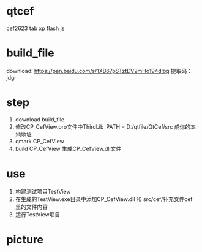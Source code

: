 # qtcef
cef2623 tab xp flash js

# build_file
download: https://pan.baidu.com/s/1XB67pSTztDV2mHo194dlbg 提取码：jdgr 

# step
1. download build_file
2. 修改CP_CefView.pro文件中ThirdLib_PATH = D:/qtfile/QtCef/src 成你的本地地址
3. qmark CP_CefView
4. build CP_CefView 生成CP_CefView.dll文件

# use 
1. 构建测试项目TestView
2. 在生成的TestView.exe目录中添加CP_CefView.dll 和 src/cef/补充文件cef 里的文件内容
3. 运行TestView项目

# picture

